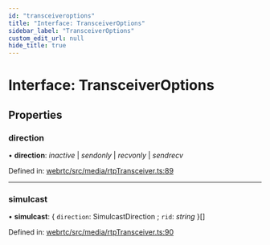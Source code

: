 ```yaml
---
id: "transceiveroptions"
title: "Interface: TransceiverOptions"
sidebar_label: "TransceiverOptions"
custom_edit_url: null
hide_title: true
---
```


# Interface: TransceiverOptions

## Properties

### direction

• **direction**: *inactive* \| *sendonly* \| *recvonly* \| *sendrecv*

Defined in: [webrtc/src/media/rtpTransceiver.ts:89](https://github.com/shinyoshiaki/werift-webrtc/blob/71f8ead/packages/webrtc/src/media/rtpTransceiver.ts#L89)

___

### simulcast

• **simulcast**: { `direction`: SimulcastDirection ; `rid`: *string*  }[]

Defined in: [webrtc/src/media/rtpTransceiver.ts:90](https://github.com/shinyoshiaki/werift-webrtc/blob/71f8ead/packages/webrtc/src/media/rtpTransceiver.ts#L90)

